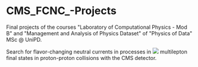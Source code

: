 # CMS_FCNC_-Projects
Final projects of the courses "Laboratory of Computational Physics - Mod B" and "Management and Analysis of Physics Dataset" of "Physics of Data" MSc @ UniPD.

Search for flavor-changing neutral currents in processes in  <img src="https://latex.codecogs.com/gif.latex?t\bar{t}" /> multilepton final states in proton-proton collisions with the CMS detector.
